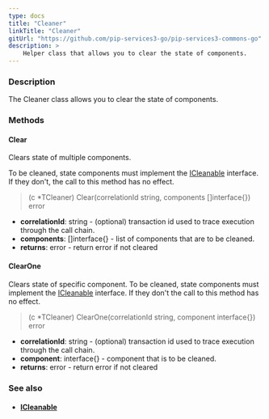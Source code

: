 ```yaml
---
type: docs
title: "Cleaner"
linkTitle: "Cleaner"
gitUrl: "https://github.com/pip-services3-go/pip-services3-commons-go"
description: >
    Helper class that allows you to clear the state of components.
---
```


### Description

The Cleaner class allows you to clear the state of components.

### Methods

#### Clear
Clears state of multiple components.

To be cleaned, state components must implement the [ICleanable](../icleanable) interface.
If they don't, the call to this method has no effect.

> (c *TCleaner) Clear(correlationId string, components []interface{}) error

- **correlationId**: string - (optional) transaction id used to trace execution through the call chain.
- **components**: []interface{} - list of components that are to be cleaned.
- **returns**: error - return error if not cleared

#### ClearOne
Clears state of specific component.
To be cleaned, state components must implement the [ICleanable](../icleanable) interface.
If they don't the call to this method has no effect.

> (c *TCleaner) ClearOne(correlationId string, component interface{}) error

- **correlationId**: string - (optional) transaction id used to trace execution through the call chain.
- **component**: interface{} - component that is to be cleaned.
- **returns**: error - return error if not cleared

### See also
- #### [ICleanable](../icleanable)

